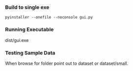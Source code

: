 ### Build to single exe

```shell
pyinstaller --onefile --noconsole gui.py
```

### Running Executable

dist/gui.exe

### Testing Sample Data

When browse for folder point out to dataset or dataset/small.
